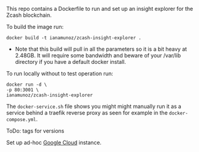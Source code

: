 This repo contains a Dockerfile to run and set up an insight explorer for the Zcash blockchain.

To build the image run:

`docker build -t ianamunoz/zcash-insight-explorer .`

* Note that this build will pull in all the parameters so it is a bit heavy at 2.48GB. It will require some bandwidth and beware of your /var/lib directory if you have a default docker install.

To run locally without to test operation run:

```
docker run -d \
-p 80:3001 \
ianamunoz/zcash-insight-explorer
```

The `docker-service.sh` file shows you might might manually run it as a service behind a traefik reverse proxy as seen for example in the `docker-compose.yml`.

ToDo: tags for versions

Set up ad-hoc [Google Cloud](./docs/ad_hoc_gcp.md) instance.
